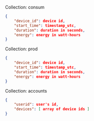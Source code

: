 Collection: consum

```json
{
	"device_id": device id,
	"start_time": timestamp_utc,
	"duration": duration in seconds,
	"energy": energy in watt-hours
}
```

Collection: prod

```json
{
	"device_id": device id,
	"start_time": timestamp_utc,
	"duration": duration in seconds,
	"energy": energy in watt-hours
}
```

Collection: accounts

```json
{
	"userid": user's id,
	"devices": [ array of device ids ]
}
```
